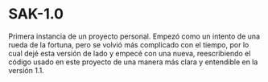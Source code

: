 # SAK-1.0
Primera instancia de un proyecto personal. Empezó como un intento de una rueda de la fortuna, pero se volvió más complicado con el tiempo, por lo cual dejé esta versión de lado y empecé con una nueva, reescribiendo el código usado en este proyecto de una manera más clara y entendible en la versión 1.1.
